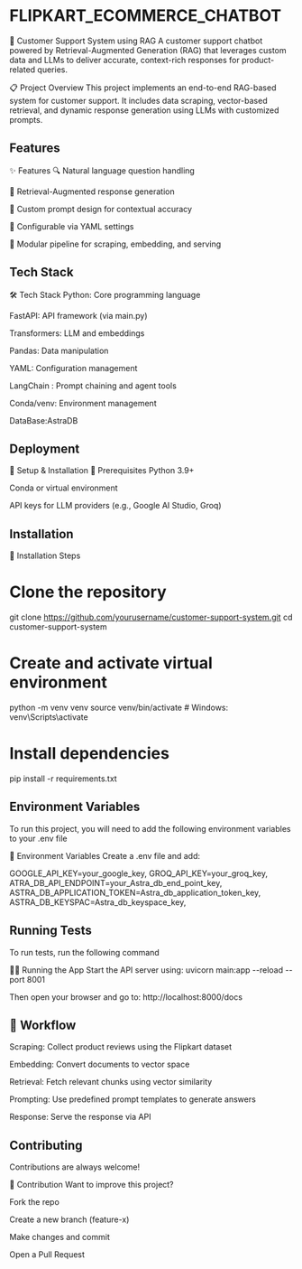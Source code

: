 
#  FLIPKART_ECOMMERCE_CHATBOT

🤖 Customer Support System using RAG
A customer support chatbot powered by Retrieval-Augmented Generation (RAG) that leverages custom data and LLMs to deliver accurate, context-rich responses for product-related queries.

📋 Project Overview
This project implements an end-to-end RAG-based system for customer support. It includes data scraping, vector-based retrieval, and dynamic response generation using LLMs with customized prompts.
## Features

✨ Features
🔍 Natural language question handling

🔗 Retrieval-Augmented response generation

🧠 Custom prompt design for contextual accuracy

🔧 Configurable via YAML settings

🧹 Modular pipeline for scraping, embedding, and serving

## Tech Stack

🛠️ Tech Stack
Python: Core programming language

FastAPI: API framework (via main.py)

Transformers: LLM and embeddings

Pandas: Data manipulation

YAML: Configuration management

LangChain : Prompt chaining and agent tools

Conda/venv: Environment management

DataBase:AstraDB


## Deployment


🚀 Setup & Installation
🔧 Prerequisites
Python 3.9+

Conda or virtual environment

API keys for LLM providers (e.g., Google AI Studio, Groq)


## Installation



🔨 Installation Steps
# Clone the repository
git clone https://github.com/yourusername/customer-support-system.git
cd customer-support-system

# Create and activate virtual environment
python -m venv venv
source venv/bin/activate   # Windows: venv\Scripts\activate

# Install dependencies
pip install -r requirements.txt
    
## Environment Variables

To run this project, you will need to add the following environment variables to your .env file

🔐 Environment Variables
Create a .env file and add:

GOOGLE_API_KEY=your_google_key,
GROQ_API_KEY=your_groq_key,
ATRA_DB_API_ENDPOINT=your_Astra_db_end_point_key,
ASTRA_DB_APPLICATION_TOKEN=Astra_db_application_token_key,
ASTRA_DB_KEYSPAC=Astra_db_keyspace_key,



## Running Tests

To run tests, run the following command

🏃‍♂️ Running the App
Start the API server using:
uvicorn main:app --reload --port 8001

Then open your browser and go to: http://localhost:8000/docs


## 🔄 Workflow
Scraping: Collect product reviews using the Flipkart dataset

Embedding: Convert documents to vector space

Retrieval: Fetch relevant chunks using vector similarity

Prompting: Use predefined prompt templates to generate answers

Response: Serve the response via API
## Contributing

Contributions are always welcome!

🤝 Contribution
Want to improve this project?

Fork the repo

Create a new branch (feature-x)

Make changes and commit

Open a Pull Request


